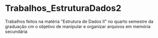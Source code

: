 # Trabalhos_EstruturaDados2
Trabalhos feitos na matéria "Estrutura de Dados II" no quarto semestre da graduação cm o objetivo de manipular e organizar arquivos em memória secundária
